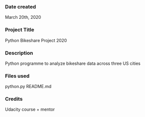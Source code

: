 ### Date created
March 20th, 2020

### Project Title
Python Bikeshare Project 2020

### Description
Python programme to analyze bikeshare data across three US cities

### Files used
python.py
README.md

### Credits
Udacity course + mentor
